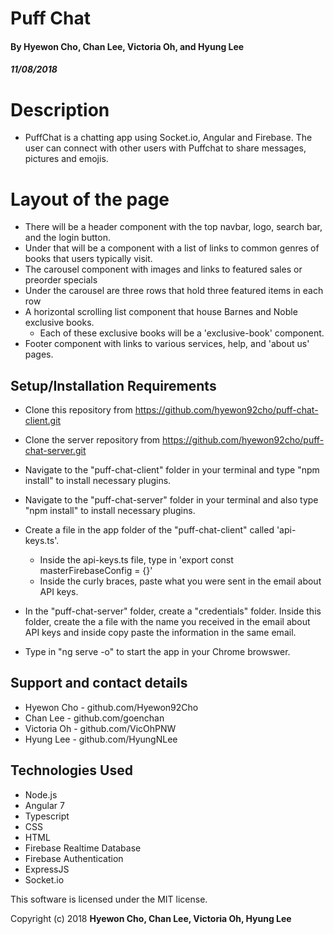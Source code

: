 # Puff Chat

#### By Hyewon Cho, Chan Lee, Victoria Oh, and Hyung Lee
##### 11/08/2018

# Description
* PuffChat is a chatting app using Socket.io, Angular and Firebase. The user can connect with other users with Puffchat to share messages, pictures and emojis.

# Layout of the page
* There will be a header component with the top navbar, logo, search bar, and the login button.
* Under that will be a component with a list of links to common genres of books that users typically visit.
* The carousel component with images and links to featured sales or preorder specials
* Under the carousel are three rows that hold three featured items in each row
* A horizontal scrolling list component that house Barnes and Noble exclusive books.
    * Each of these exclusive books will be a 'exclusive-book' component.
* Footer component with links to various services, help, and 'about us' pages.

## Setup/Installation Requirements

  - Clone this repository from https://github.com/hyewon92cho/puff-chat-client.git
  - Clone the server repository from https://github.com/hyewon92cho/puff-chat-server.git
  - Navigate to the "puff-chat-client" folder in your terminal and type "npm install" to install necessary plugins.
  - Navigate to the "puff-chat-server" folder in your terminal and also type "npm install" to install necessary plugins.
  
  - Create a file in the app folder of the "puff-chat-client" called 'api-keys.ts'.
    * Inside the api-keys.ts file, type in 'export const masterFirebaseConfig = {}'
    * Inside the curly braces, paste what you were sent in the email about API keys.

  - In the "puff-chat-server" folder, create a "credentials" folder. Inside this folder, create the a file with the name you received in the email about API keys and inside copy paste the information in the same email.

  - Type in "ng serve -o" to start the app in your Chrome browswer.

## Support and contact details

  - Hyewon Cho - github.com/Hyewon92Cho
  - Chan Lee - github.com/goenchan
  - Victoria Oh - github.com/VicOhPNW
  - Hyung Lee - github.com/HyungNLee

## Technologies Used

  - Node.js
  - Angular 7
  - Typescript
  - CSS
  - HTML
  - Firebase Realtime Database
  - Firebase Authentication
  - ExpressJS
  - Socket.io
  
This software is licensed under the MIT license.

Copyright (c) 2018 **Hyewon Cho, Chan Lee, Victoria Oh, Hyung Lee**